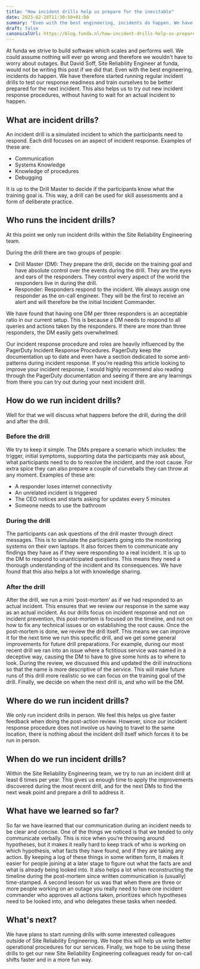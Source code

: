 ```yaml
---
title: "How incident drills help us prepare for the inevitable"
date: 2023-02-28T11:30:50+01:00
summary: "Even with the best engineering, incidents do happen. We have therefore started running regular incident drills to test our response readiness and train ourselves to be better prepared for the next incident. This also helps us to try out new incident response procedures, without having to wait for an actual incident to happen."
draft: false
canonicalUrl: https://blog.funda.nl/how-incident-drills-help-us-prepare-for-the-inevitable/
---
```


At funda we strive to build software which scales and performs well. We could assume nothing will ever go wrong and therefore we wouldn't have to worry about outages. But David Soff, Site Reliability Engineer at funda, would not be writing this post if we did that.
Even with the best engineering, incidents do happen. We have therefore started running regular incident drills to test our response readiness and train ourselves to be better prepared for the next incident. This also helps us to try out new incident response procedures, without having to wait for an actual incident to happen.

## What are incident drills?

An incident drill is a simulated incident to which the participants need to respond. Each drill focuses on an aspect of incident response. Examples of these are:

- Communication
- Systems Knowledge
- Knowledge of procedures
- Debugging

It is up to the Drill Master to decide if the participants know what the training goal is. This way, a drill can be used for skill assessments and a form of deliberate practice.

## Who runs the incident drills?

At this point we only run incident drills within the Site Reliability Engineering team.

During the drill there are two groups of people:

- Drill Master (DM): They prepare the drill, decide on the training goal and have absolute control over the events during the drill. They are the eyes and ears of the responders. They control every aspect of the world the responders live in during the drill.
- Responder: Responders respond to the incident. We always assign one responder as the on-call engineer. They will be the first to receive an alert and will therefore be the initial Incident Commander.

We have found that having one DM per three responders is an acceptable ratio in our current setup. This is because a DM needs to respond to all queries and actions taken by the responders. If there are more than three responders, the DM easily gets overwhelmed.

Our incident response procedure and roles are heavily influenced by the PagerDuty Incident Response Procedures. PagerDuty keep the documentation up to date and even have a section dedicated to some anti-patterns during incident response. If you’re reading this article looking to improve your incident response, I would highly recommend also reading through the PagerDuty documentation and seeing if there are any learnings from there you can try out during your next incident drill.

## How do we run incident drills?

Well for that we will discuss what happens before the drill, during the drill and after the drill. 

### Before the drill

We try to keep it simple. The DMs prepare a scenario which includes: the trigger, initial symptoms, supporting data the participants may ask about, what participants need to do to resolve the incident, and the root cause.
For extra spice they can also prepare a couple of curveballs they can throw at any moment. Examples of these are:

- A responder loses internet connectivity
- An unrelated incident is triggered
- The CEO notices and starts asking for updates every 5 minutes
- Someone needs to use the bathroom

### During the drill

The participants can ask questions of the drill master through direct messages. This is to simulate the participants going into the monitoring systems on their own laptops. It also forces them to communicate any findings they have as if they were responding to a real incident.
It is up to the DM to respond to unanticipated questions. This means they need a thorough understanding of the incident and its consequences. We have found that this also helps a lot with knowledge sharing.

### After the drill

After the drill, we run a mini ‘post-mortem’ as if we had responded to an actual incident. This ensures that we review our response in the same way as an actual incident. As our drills focus on incident response and not on incident prevention, this post-mortem is focused on the timeline, and not on how to fix any technical issues or on establishing the root cause.
Once the post-mortem is done, we review the drill itself. This means we can improve it for the next time we run this specific drill, and we get some general improvements for future drill preparations. 
For example, during our most recent drill we ran into an issue where a fictitious service was named in a deceptive way, causing the DM to have to give some hints as to where to look. During the review, we discussed this and updated the drill instructions so that the name is more descriptive of the service. This will make future runs of this drill more realistic so we can focus on the training goal of the drill.
Finally, we decide on when the next drill is, and who will be the DM.

## Where do we run incident drills?

We only run incident drills in person. We feel this helps us give faster feedback when doing the post-action review. However, since our incident response procedure does not involve us having to travel to the same location, there is nothing about the incident drill itself which forces it to be run in person.

## When do we run incident drills?

Within the Site Reliability Engineering team, we try to run an incident drill at least 6 times per year.
This gives us enough time to apply the improvements discovered during the most recent drill, and for the next DMs to find the next weak point and prepare a drill to address it.

## What have we learned so far?

So far we have learned that our communication during an incident needs to be clear and concise. One of the things we noticed is that we tended to only communicate verbally. This is nice when you’re throwing around hypotheses, but it makes it really hard to keep track of who is working on which hypothesis, what facts they have found, and if they are taking any action.
By keeping a log of these things in some written form, it makes it easier for people joining at a later stage to figure out what the facts are and what is already being looked into. It also helps a lot when reconstructing the timeline during the post-mortem since written communication is (usually) time-stamped.
A second lesson for us was that when there are three or more people working on an outage you really need to have one incident commander who approves all actions taken, prioritizes which hypotheses need to be looked into, and who delegates these tasks when needed.

## What's next?

We have plans to start running drills with some interested colleagues outside of Site Reliability Engineering. We hope this will help us write better operational procedures for our services. Finally, we hope to be using these drills to get our new Site Reliability Engineering colleagues ready for on-call shifts faster and in a more fun way.